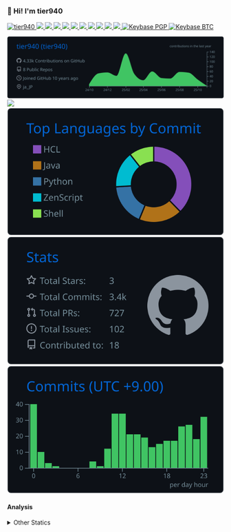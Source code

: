 ### 👋 Hi! I'm tier940

<p align="left"> 
  <a href="https://github.com/tier940/tier940/">
    <img src="https://komarev.com/ghpvc/?username=tier940" alt="tier940" />
  </a>
  <a href="http://twitter.com/tier940">
    <img height="20" src="https://img.shields.io/twitter/follow/tier940?label=Twitter&logo=twitter&style=flat" />
  </a>
  <a href="https://github.com/tier940">
    <img height="20" src="https://img.shields.io/github/followers/tier940?label=follow&logo=github&style=flat" />
  </a>
  <a href="https://www.reddit.com/user/tier940">
    <img height="20" src="https://img.shields.io/reddit/user-karma/combined/tier940?label=Reddit&logo=reddit&style=flat" />
  </a>
  <a href="https://stackoverflow.com/users/17317833/tier940">
    <img height="20" src="https://img.shields.io/stackexchange/stackoverflow/r/17317833?label=StackOverflow&logo=stack-overflow&style=flat" />
  </a>
  <a href="https://zenn.dev/tier940">
    <img height="20" src="https://zenn.badge.nikaera.com/s/tier940/likes" />
  </a>
  <a href="https://zenn.dev/tier940">
    <img height="20" src="https://zenn.badge.nikaera.com/s/tier940/followers" />
  </a>
  <a href="https://zenn.dev/tier940">
    <img height="20" src="https://zenn.badge.nikaera.com/s/tier940/articles" />
  </a>
  <a href="http://qiita.com/tier940">
    <img height="20" src="https://qiita-badge.apiapi.app/s/tier940/posts.svg" />
  </a>
  <a href="http://qiita.com/tier940">
    <img height="20" src="https://qiita-badge.apiapi.app/s/tier940/contributions.svg" />
  </a>
  <a href="https://github.com/tier940/tier940/">
    <img height="20" src="https://github.com/tier940/tier940/actions/workflows/main.yml/badge.svg" />
  </a>
  <a href="https://keybase.io/tier940">
    <img alt="Keybase PGP" src="https://img.shields.io/keybase/pgp/tier940">
  </a>
  <a href="https://keybase.io/tier940">
    <img alt="Keybase BTC" src="https://img.shields.io/keybase/btc/tier940">
  </a>
</p>

[![](https://raw.githubusercontent.com/tier940/tier940/main/profile-summary-card-output/github_dark/0-profile-details.svg)](https://github.com/vn7n24fzkq/github-profile-summary-cards)
[![](https://raw.githubusercontent.com/tier940/tier940/main/profile-summary-card-output/github_dark/1-repos-per-language.svg)](https://github.com/vn7n24fzkq/github-profile-summary-cards) [![](https://raw.githubusercontent.com/tier940/tier940/main/profile-summary-card-output/github_dark/2-most-commit-language.svg)](https://github.com/vn7n24fzkq/github-profile-summary-cards)
[![](https://raw.githubusercontent.com/tier940/tier940/main/profile-summary-card-output/github_dark/3-stats.svg)](https://github.com/vn7n24fzkq/github-profile-summary-cards) [![](https://raw.githubusercontent.com/tier940/tier940/main/profile-summary-card-output/github_dark/4-productive-time.svg)](https://github.com/vn7n24fzkq/github-profile-summary-cards)


#### Analysis
<!-- <img height="150" src="https://github.com/tier940/tier940/blob/master/images/stat.svg" alt="Alternative Text"/> -->

<details>
  <summary>Other Statics</summary>
  <!--START_SECTION:waka-->
![Code Time](http://img.shields.io/badge/Code%20Time-2%2C960%20hrs%2033%20mins-blue)

**🐱 My GitHub Data** 

> 📦 20.4 kB Used in GitHub's Storage 
 > 
> 💼 Opted to Hire
 > 
> 📜 10 Public Repositories 
 > 
> 🔑 1 Private Repositories 
 > 
**I'm an Early 🐤** 

```text
🌞 Morning                1575 commits        ████░░░░░░░░░░░░░░░░░░░░░   16.34 % 
🌆 Daytime                3433 commits        █████████░░░░░░░░░░░░░░░░   35.62 % 
🌃 Evening                3526 commits        █████████░░░░░░░░░░░░░░░░   36.58 % 
🌙 Night                  1105 commits        ███░░░░░░░░░░░░░░░░░░░░░░   11.46 % 
```
📅 **I'm Most Productive on Saturday** 

```text
Monday                   930 commits         ██░░░░░░░░░░░░░░░░░░░░░░░   09.65 % 
Tuesday                  1747 commits        █████░░░░░░░░░░░░░░░░░░░░   18.12 % 
Wednesday                1076 commits        ███░░░░░░░░░░░░░░░░░░░░░░   11.16 % 
Thursday                 1036 commits        ███░░░░░░░░░░░░░░░░░░░░░░   10.75 % 
Friday                   1278 commits        ███░░░░░░░░░░░░░░░░░░░░░░   13.26 % 
Saturday                 1823 commits        █████░░░░░░░░░░░░░░░░░░░░   18.91 % 
Sunday                   1749 commits        █████░░░░░░░░░░░░░░░░░░░░   18.15 % 
```


📊 **This Week I Spent My Time On** 

```text
🕑︎ Time Zone: Asia/Tokyo

💬 Programming Languages: 
Java                     7 hrs 49 mins       ███████████░░░░░░░░░░░░░░   42.18 % 
Other                    4 hrs 5 mins        ██████░░░░░░░░░░░░░░░░░░░   22.07 % 
Markdown                 1 hr 47 mins        ██░░░░░░░░░░░░░░░░░░░░░░░   09.67 % 
PHP                      1 hr 15 mins        ██░░░░░░░░░░░░░░░░░░░░░░░   06.83 % 
YAML                     1 hr 10 mins        ██░░░░░░░░░░░░░░░░░░░░░░░   06.30 % 

🔥 Editors: 
VS Code                  9 hrs 43 mins       █████████████░░░░░░░░░░░░   52.47 % 
IntelliJ                 8 hrs 48 mins       ████████████░░░░░░░░░░░░░   47.53 % 

💻 Operating System: 
Windows                  15 hrs 18 mins      █████████████████████░░░░   82.58 % 
Linux                    3 hrs 13 mins       ████░░░░░░░░░░░░░░░░░░░░░   17.42 % 
```

**I Mostly Code in Java** 

```text
Java                     12 repos            ███████████░░░░░░░░░░░░░░   44.44 % 
ZenScript                3 repos             ███░░░░░░░░░░░░░░░░░░░░░░   11.11 % 
HTML                     2 repos             ██░░░░░░░░░░░░░░░░░░░░░░░   07.41 % 
HCL                      2 repos             ██░░░░░░░░░░░░░░░░░░░░░░░   07.41 % 
Dockerfile               1 repo              █░░░░░░░░░░░░░░░░░░░░░░░░   03.70 % 
```



**Timeline**

![Lines of Code chart](https://raw.githubusercontent.com/tier940/tier940/main/assets/bar_graph.png)


 Last Updated on 14/12/2023 00:54:02 UTC
<!--END_SECTION:waka-->
</details>
